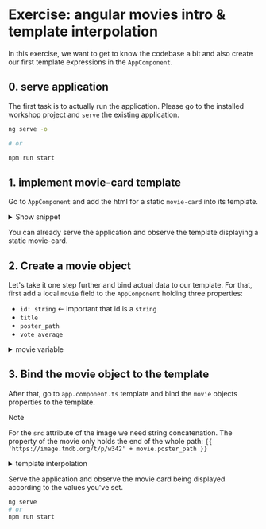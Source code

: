 # Exercise: angular movies intro & template interpolation

In this exercise, we want to get to know the codebase a bit and also create our first template expressions in the `AppComponent`.

## 0. serve application

The first task is to actually run the application. Please go to the installed
workshop project and `serve` the existing application.

```bash
ng serve -o

# or

npm run start
```

## 1. implement movie-card template

Go to `AppComponent` and add the html for a static `movie-card` into its template.

<details>
    <summary>Show snippet</summary>

go to `src/app/app.component.ts`

Insert the movie-card template as static html into the app components template.

> Notice: please insert the movie-card as body of the `app-shell`. Don't remove it.

```html
<app-shell>
  <div class="movie-card">
    <img
      class="movie-image"
      src="https://image.tmdb.org/t/p/w342/3bhkrj58Vtu7enYsRolD1fZdja1.jpg" />
    <div class="movie-card-content">
      <div class="movie-card-title">The Godfather</div>
      <div class="movie-card-rating">10</div>
    </div>
    <button class="favorite-indicator"></button>
  </div>
</app-shell>
```

</details>

You can already serve the application and observe the template displaying a static movie-card.

## 2. Create a movie object

Let's take it one step further and bind actual data to our template.
For that, first add a local `movie` field to the `AppComponent` holding three properties:

* `id: string` <- important that id is a `string` 
* `title` 
* `poster_path `
* `vote_average`

<details>
  <summary>movie variable</summary>

go to `src/app/app.component.ts`

```ts
// app.component.ts

// movie object for data binding
movie = {
    id: 'the-god',
    title: 'The Godfather',
    poster_path: '/3bhkrj58Vtu7enYsRolD1fZdja1.jpg',
    vote_average: 10
}
```
</details>

## 3. Bind the movie object to the template

After that, go to `app.component.ts` template and bind the `movie` objects properties to the template.

> [!NOTE]
> For the `src` attribute of the image we need string concatenation. The property of the movie only
> holds the end of the whole path: `{{ 'https://image.tmdb.org/t/p/w342' + movie.poster_path }}`

<details>
    <summary>template interpolation</summary>

Apply template binding

go to `src/app/app.component.ts`

```html
<!-- app.component.html -->

<div class="movie-card">
    <img class="movie-image"
         src="{{ 'https://image.tmdb.org/t/p/w342' + movie.poster_path }}">
    <div class="movie-card-content">
        <div class="movie-card-title">
            {{ movie.title }}
        </div>
        <div class="movie-card-rating">
            {{ movie.vote_average }}
        </div>
    </div>
    <button class="favorite-indicator"></button>
</div>
```
    
</details>

Serve the application and observe the movie card being displayed according to the values you've set.

```bash
ng serve
# or
npm run start
```
